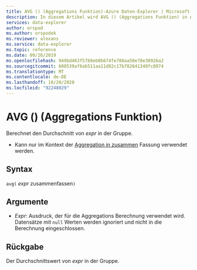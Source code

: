 ```yaml
---
title: AVG () (Aggregations Funktion)-Azure Daten-Explorer | Microsoft-Dokumentation
description: In diesem Artikel wird AVG () (Aggregations Funktion) in Azure Daten-Explorer beschrieben.
services: data-explorer
author: orspod
ms.author: orspodek
ms.reviewer: alexans
ms.service: data-explorer
ms.topic: reference
ms.date: 09/26/2019
ms.openlocfilehash: 949bd463f57b9eb0b674fe780aa50e78e30926a2
ms.sourcegitcommit: 608539af6ab511aa11d82c17b782641340fc8974
ms.translationtype: MT
ms.contentlocale: de-DE
ms.lasthandoff: 10/20/2020
ms.locfileid: "92248029"
---
```

# <a name="avg-aggregation-function"></a>AVG () (Aggregations Funktion)

Berechnet den Durchschnitt von *expr* in der Gruppe. 

* Kann nur im Kontext der [Aggregation in zusammen](summarizeoperator.md) Fassung verwendet werden.

## <a name="syntax"></a>Syntax

`avg(` *expr* zusammenfassen`)`

## <a name="arguments"></a>Argumente

* *Expr*: Ausdruck, der für die Aggregations Berechnung verwendet wird. Datensätze mit `null` Werten werden ignoriert und nicht in die Berechnung eingeschlossen.

## <a name="returns"></a>Rückgabe

Der Durchschnittswert von *expr* in der Gruppe.
 
